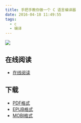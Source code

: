```yaml
---
title: 手把手教你做一个 C 语言编译器
date: 2016-04-18 11:49:55
tags:
  - c
  - 编译
---
```


![](https://ek8whxe.cloudimg.io/s/width/226/https://www.gitbook.com/cover/book/wizardforcel/diy-c-compiler.jpg?build=1452162345819&v=12.0.4)

<!--more-->

## 在线阅读 ##

+ [在线阅读](https://www.gitbook.com/book/wizardforcel/diy-c-compiler/details)

## 下载 ##

+ [PDF格式](https://www.gitbook.com/download/pdf/book/wizardforcel/diy-c-compiler)
+ [EPUB格式](https://www.gitbook.com/download/epub/book/wizardforcel/diy-c-compiler)
+ [MOBI格式](https://www.gitbook.com/download/mobi/book/wizardforcel/diy-c-compiler)
